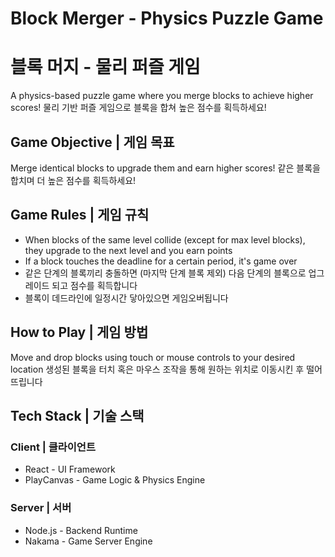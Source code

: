 # Block Merger - Physics Puzzle Game
# 블록 머지 - 물리 퍼즐 게임

A physics-based puzzle game where you merge blocks to achieve higher scores!
물리 기반 퍼즐 게임으로 블록을 합쳐 높은 점수를 획득하세요!

## Game Objective | 게임 목표

Merge identical blocks to upgrade them and earn higher scores!
같은 블록을 합치며 더 높은 점수를 획득하세요!

## Game Rules | 게임 규칙

- When blocks of the same level collide (except for max level blocks), they upgrade to the next level and you earn points
- If a block touches the deadline for a certain period, it's game over
- 같은 단계의 블록끼리 충돌하면 (마지막 단계 블록 제외) 다음 단계의 블록으로 업그레이드 되고 점수를 획득합니다
- 블록이 데드라인에 일정시간 닿아있으면 게임오버됩니다

## How to Play | 게임 방법

Move and drop blocks using touch or mouse controls to your desired location
생성된 블록을 터치 혹은 마우스 조작을 통해 원하는 위치로 이동시킨 후 떨어뜨립니다

## Tech Stack | 기술 스택

### Client | 클라이언트
- React - UI Framework
- PlayCanvas - Game Logic & Physics Engine

### Server | 서버
- Node.js - Backend Runtime
- Nakama - Game Server Engine